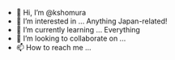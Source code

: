 - 👋 Hi, I’m @kshomura
- 👀 I’m interested in ... Anything Japan-related!
- 🌱 I’m currently learning ... Everything
- 💞️ I’m looking to collaborate on ...
- 📫 How to reach me ... 

<!---
kshomura/kshomura is a ✨ special ✨ repository because its `README.md` (this file) appears on your GitHub profile.
You can click the Preview link to take a look at your changes.
--->
